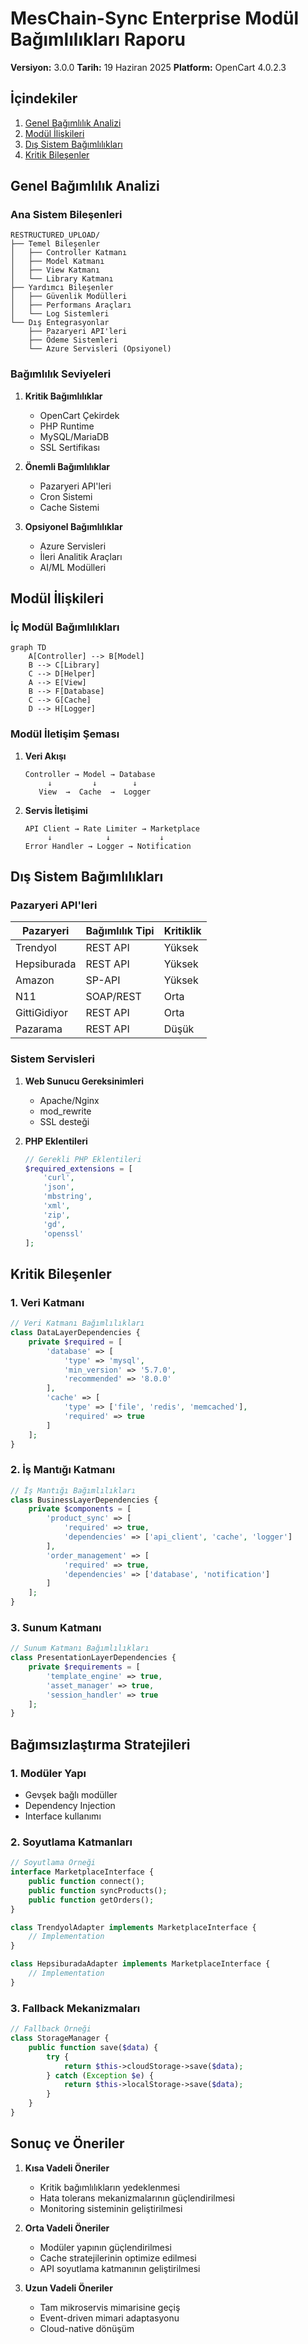 # MesChain-Sync Enterprise Modül Bağımlılıkları Raporu

**Versiyon:** 3.0.0
**Tarih:** 19 Haziran 2025
**Platform:** OpenCart 4.0.2.3

## İçindekiler

1. [Genel Bağımlılık Analizi](#genel-bağımlılık-analizi)
2. [Modül İlişkileri](#modül-ilişkileri)
3. [Dış Sistem Bağımlılıkları](#dış-sistem-bağımlılıkları)
4. [Kritik Bileşenler](#kritik-bileşenler)

## Genel Bağımlılık Analizi

### Ana Sistem Bileşenleri

```
RESTRUCTURED_UPLOAD/
├── Temel Bileşenler
│   ├── Controller Katmanı
│   ├── Model Katmanı
│   ├── View Katmanı
│   └── Library Katmanı
├── Yardımcı Bileşenler
│   ├── Güvenlik Modülleri
│   ├── Performans Araçları
│   └── Log Sistemleri
└── Dış Entegrasyonlar
    ├── Pazaryeri API'leri
    ├── Ödeme Sistemleri
    └── Azure Servisleri (Opsiyonel)
```

### Bağımlılık Seviyeleri

1. **Kritik Bağımlılıklar**
   - OpenCart Çekirdek
   - PHP Runtime
   - MySQL/MariaDB
   - SSL Sertifikası

2. **Önemli Bağımlılıklar**
   - Pazaryeri API'leri
   - Cron Sistemi
   - Cache Sistemi

3. **Opsiyonel Bağımlılıklar**
   - Azure Servisleri
   - İleri Analitik Araçları
   - AI/ML Modülleri

## Modül İlişkileri

### İç Modül Bağımlılıkları

```mermaid
graph TD
    A[Controller] --> B[Model]
    B --> C[Library]
    C --> D[Helper]
    A --> E[View]
    B --> F[Database]
    C --> G[Cache]
    D --> H[Logger]
```

### Modül İletişim Şeması

1. **Veri Akışı**
   ```
   Controller → Model → Database
        ↓         ↓        ↓
      View  →  Cache  →  Logger
   ```

2. **Servis İletişimi**
   ```
   API Client → Rate Limiter → Marketplace
        ↓            ↓           ↓
   Error Handler → Logger → Notification
   ```

## Dış Sistem Bağımlılıkları

### Pazaryeri API'leri

| Pazaryeri | Bağımlılık Tipi | Kritiklik |
|-----------|-----------------|------------|
| Trendyol | REST API | Yüksek |
| Hepsiburada | REST API | Yüksek |
| Amazon | SP-API | Yüksek |
| N11 | SOAP/REST | Orta |
| GittiGidiyor | REST API | Orta |
| Pazarama | REST API | Düşük |

### Sistem Servisleri

1. **Web Sunucu Gereksinimleri**
   - Apache/Nginx
   - mod_rewrite
   - SSL desteği

2. **PHP Eklentileri**
   ```php
   // Gerekli PHP Eklentileri
   $required_extensions = [
       'curl',
       'json',
       'mbstring',
       'xml',
       'zip',
       'gd',
       'openssl'
   ];
   ```

## Kritik Bileşenler

### 1. Veri Katmanı

```php
// Veri Katmanı Bağımlılıkları
class DataLayerDependencies {
    private $required = [
        'database' => [
            'type' => 'mysql',
            'min_version' => '5.7.0',
            'recommended' => '8.0.0'
        ],
        'cache' => [
            'type' => ['file', 'redis', 'memcached'],
            'required' => true
        ]
    ];
}
```

### 2. İş Mantığı Katmanı

```php
// İş Mantığı Bağımlılıkları
class BusinessLayerDependencies {
    private $components = [
        'product_sync' => [
            'required' => true,
            'dependencies' => ['api_client', 'cache', 'logger']
        ],
        'order_management' => [
            'required' => true,
            'dependencies' => ['database', 'notification']
        ]
    ];
}
```

### 3. Sunum Katmanı

```php
// Sunum Katmanı Bağımlılıkları
class PresentationLayerDependencies {
    private $requirements = [
        'template_engine' => true,
        'asset_manager' => true,
        'session_handler' => true
    ];
}
```

## Bağımsızlaştırma Stratejileri

### 1. Modüler Yapı

- Gevşek bağlı modüller
- Dependency Injection
- Interface kullanımı

### 2. Soyutlama Katmanları

```php
// Soyutlama Örneği
interface MarketplaceInterface {
    public function connect();
    public function syncProducts();
    public function getOrders();
}

class TrendyolAdapter implements MarketplaceInterface {
    // Implementation
}

class HepsiburadaAdapter implements MarketplaceInterface {
    // Implementation
}
```

### 3. Fallback Mekanizmaları

```php
// Fallback Örneği
class StorageManager {
    public function save($data) {
        try {
            return $this->cloudStorage->save($data);
        } catch (Exception $e) {
            return $this->localStorage->save($data);
        }
    }
}
```

## Sonuç ve Öneriler

1. **Kısa Vadeli Öneriler**
   - Kritik bağımlılıkların yedeklenmesi
   - Hata tolerans mekanizmalarının güçlendirilmesi
   - Monitoring sisteminin geliştirilmesi

2. **Orta Vadeli Öneriler**
   - Modüler yapının güçlendirilmesi
   - Cache stratejilerinin optimize edilmesi
   - API soyutlama katmanının geliştirilmesi

3. **Uzun Vadeli Öneriler**
   - Tam mikroservis mimarisine geçiş
   - Event-driven mimari adaptasyonu
   - Cloud-native dönüşüm
